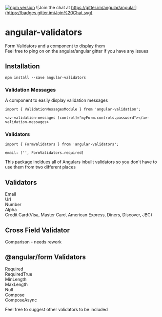 
[![npm version](https://badge.fury.io/js/angular-validators.svg)](https://badge.fury.io/js/angular-validators)
![Join the chat at https://gitter.im/angular/angular](https://badges.gitter.im/Join%20Chat.svg)
# angular-validators
Form Validators and a component to display them  
Feel free to ping on on the angular/angular gitter if you have any issues

## Installation
```
npm install --save angular-validators
```
### Validation Messages
A component to easily display validation messages
```
import { ValidationMessagesModule } from 'angular-validation';

<av-validation-messages [control]="myForm.controls.password"></av-validation-messages>
```
### Validators
```
import { FormValidators } from 'angular-validators';

email: ['', FormValidators.required]
```

This package incldues all of Angulars inbuilt validators so you don't have to use them from two different places

 Validators       
--------------
Email         
Url      
Number     
Alpha    
Credit Card(Visa, Master Card, American Express, Diners, Discover, JBC)

Cross Field Validator
------
Comparison - needs rework

@angular/form Validators
--------------
Required      
RequiredTrue  
MinLength      
MaxLength     
Null         
Compose      
ComposeAsync 

Feel free to suggest other validators to be included 
